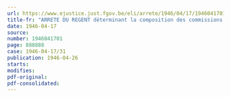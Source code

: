 ```yaml
---
url: https://www.ejustice.just.fgov.be/eli/arrete/1946/04/17/1946041701/justel
title-fr: "ARRETE DU REGENT déterminant la composition des commissions des pensions de réparation"
date: 1946-04-17
source:
number: 1946041701
page: 888888
case: 1946-04-17/31
publication: 1946-04-26
starts:
modifies:
pdf-original:
pdf-consolidated:
---
```


